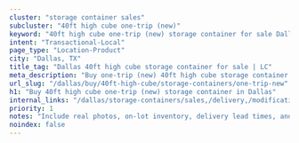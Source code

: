 ```yaml
---
cluster: "storage container sales"
subcluster: "40ft high cube one-trip (new)"
keyword: "40ft high cube one-trip (new) storage container for sale Dallas, TX"
intent: "Transactional-Local"
page_type: "Location-Product"
city: "Dallas, TX"
title_tag: "Dallas 40ft high cube storage container for sale | LC"
meta_description: "Buy one-trip (new) 40ft high cube storage container sale with local delivery in Dallas, TX. LC Container — local Since 2003. Request a fast quote today."
url_slug: "/dallas/buy/40ft-high-cube/storage-containers/one-trip-new"
h1: "Buy 40ft high cube one-trip (new) storage container in Dallas"
internal_links: "/dallas/storage-containers/sales,/delivery,/modifications"
priority: 1
notes: "Include real photos, on-lot inventory, delivery lead times, and financing info."
noindex: false
---
```


<!-- TODO: Add unique city/inventory copy, images, and internal links here. -->
